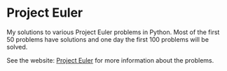 # Project Euler
My solutions to various Project Euler problems in Python. Most of the first
50 problems have solutions and one day the first 100 problems will be solved.

See the website: [Project Euler](https://projecteuler.net) for more information
about the problems.
